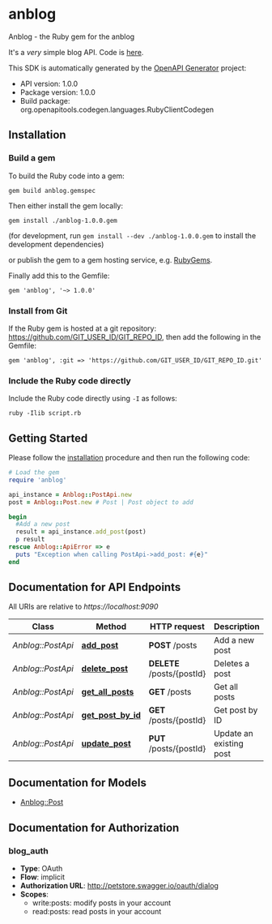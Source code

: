 # anblog

Anblog - the Ruby gem for the anblog

It's a *very* simple blog API. Code is [here](https://github.com/ankeesler/anblog).

This SDK is automatically generated by the [OpenAPI Generator](https://openapi-generator.tech) project:

- API version: 1.0.0
- Package version: 1.0.0
- Build package: org.openapitools.codegen.languages.RubyClientCodegen

## Installation

### Build a gem

To build the Ruby code into a gem:

```shell
gem build anblog.gemspec
```

Then either install the gem locally:

```shell
gem install ./anblog-1.0.0.gem
```

(for development, run `gem install --dev ./anblog-1.0.0.gem` to install the development dependencies)

or publish the gem to a gem hosting service, e.g. [RubyGems](https://rubygems.org/).

Finally add this to the Gemfile:

    gem 'anblog', '~> 1.0.0'

### Install from Git

If the Ruby gem is hosted at a git repository: https://github.com/GIT_USER_ID/GIT_REPO_ID, then add the following in the Gemfile:

    gem 'anblog', :git => 'https://github.com/GIT_USER_ID/GIT_REPO_ID.git'

### Include the Ruby code directly

Include the Ruby code directly using `-I` as follows:

```shell
ruby -Ilib script.rb
```

## Getting Started

Please follow the [installation](#installation) procedure and then run the following code:

```ruby
# Load the gem
require 'anblog'

api_instance = Anblog::PostApi.new
post = Anblog::Post.new # Post | Post object to add

begin
  #Add a new post
  result = api_instance.add_post(post)
  p result
rescue Anblog::ApiError => e
  puts "Exception when calling PostApi->add_post: #{e}"
end

```

## Documentation for API Endpoints

All URIs are relative to *https://localhost:9090*

Class | Method | HTTP request | Description
------------ | ------------- | ------------- | -------------
*Anblog::PostApi* | [**add_post**](docs/PostApi.md#add_post) | **POST** /posts | Add a new post
*Anblog::PostApi* | [**delete_post**](docs/PostApi.md#delete_post) | **DELETE** /posts/{postId} | Deletes a post
*Anblog::PostApi* | [**get_all_posts**](docs/PostApi.md#get_all_posts) | **GET** /posts | Get all posts
*Anblog::PostApi* | [**get_post_by_id**](docs/PostApi.md#get_post_by_id) | **GET** /posts/{postId} | Get post by ID
*Anblog::PostApi* | [**update_post**](docs/PostApi.md#update_post) | **PUT** /posts/{postId} | Update an existing post


## Documentation for Models

 - [Anblog::Post](docs/Post.md)


## Documentation for Authorization


### blog_auth


- **Type**: OAuth
- **Flow**: implicit
- **Authorization URL**: http://petstore.swagger.io/oauth/dialog
- **Scopes**: 
  - write:posts: modify posts in your account
  - read:posts: read posts in your account

